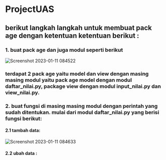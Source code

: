 # ProjectUAS
## berikut langkah langkah untuk membuat pack age dengan ketentuan ketentuan berikut :
### 1. buat pack age dan juga modul seperti berikut

![Screenshot 2023-01-11 084522](https://user-images.githubusercontent.com/115614957/211700442-94136b0b-c376-4251-971f-1d97912e042d.png)

### terdapat 2 pack age yaitu model dan view dengan masing masing modul yaitu pack age model dengan modul daftar_nilai.py, package view dengan modul input_nilai.py dan view_nilai.py.

### 2. buat fungsi di masing masing modul dengan perintah yang sudah ditentukan. mulai dari modul daftar_nilai.py yang berisi fungsi berikut:
#### 2.1 tambah data:

![Screenshot 2023-01-11 084633](https://user-images.githubusercontent.com/115614957/211701301-6da9f2b5-5c19-4cec-b9a5-c4a21798935c.png)
#### 2.2 ubah data :

